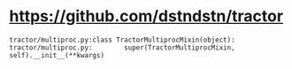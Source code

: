 # https://github.com/dstndstn/tractor

```console
tractor/multiproc.py:class TractorMultiprocMixin(object):
tractor/multiproc.py:        super(TractorMultiprocMixin, self).__init__(**kwargs)

```
